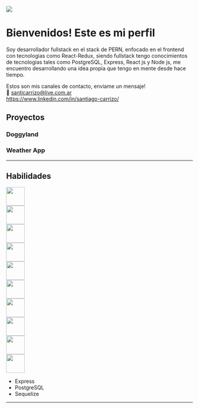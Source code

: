 <img src="https://c.tenor.com/mGgWY8RkgYMAAAAC/hello-world.gif"/>
<br>

<h1>Bienvenidos! Este es mi perfil</h1>
Soy desarrollador fullstack en el stack de PERN, enfocado en el frontend con tecnologias como React-Redux, siendo fullstack tengo conocimientos de tecnologias tales como PostgreSQL, Express, React js y Node js, me encuentro desarrollando una idea propia que tengo en mente desde hace tiempo.

Estos son mis canales de contacto, enviame un mensaje! <br>
📩 santicarrizo@live.com.ar <br>
https://www.linkedin.com/in/santiago-carrizo/

<h2> Proyectos </h2>

<h3> Doggyland </h3>
<h3> Weather App </h3>

<hr>

<h2> Habilidades </h2>

<img src="https://upload.wikimedia.org/wikipedia/commons/thumb/6/61/HTML5_logo_and_wordmark.svg/640px-HTML5_logo_and_wordmark.svg.png" height="50px"/> <br>
<img src="https://upload.wikimedia.org/wikipedia/commons/thumb/d/d5/CSS3_logo_and_wordmark.svg/1452px-CSS3_logo_and_wordmark.svg.png" height="50px"/><br>
<img src="https://ayudawp.com/wp-content/uploads/2017/01/javascript-logo-escudo.png" height="50px"/><br>
<img src="https://banner2.cleanpng.com/20180410/dbq/kisspng-react-javascript-responsive-web-design-github-angu-github-5accac24ced243.4761515415233628528472.jpg" height="50px"/><br>
<img src="https://upload.wikimedia.org/wikipedia/commons/4/49/Redux.png" height="50px"/><br>
<img src="https://cdn.pixabay.com/photo/2015/04/23/17/41/node-js-736399_1280.png" height="50px"/><br>
<img src="https://e7.pngegg.com/pngimages/738/738/png-clipart-postgresql-database-logo-application-software-computer-software-mysql-logo-blue-text.png" height="50px"/><br>
<img src="http://assets.stickpng.com/images/58482ee4cef1014c0b5e4a75.png" height="50px"/><br>
<img src="https://cdn.pixabay.com/photo/2015/04/23/17/41/node-js-736399_1280.png" height="50px"/><br>
<img src="https://cdn.pixabay.com/photo/2015/04/23/17/41/node-js-736399_1280.png" height="50px"/><br>
- Express<br>
- PostgreSQL<br>
- Sequelize<br>
<hr>
